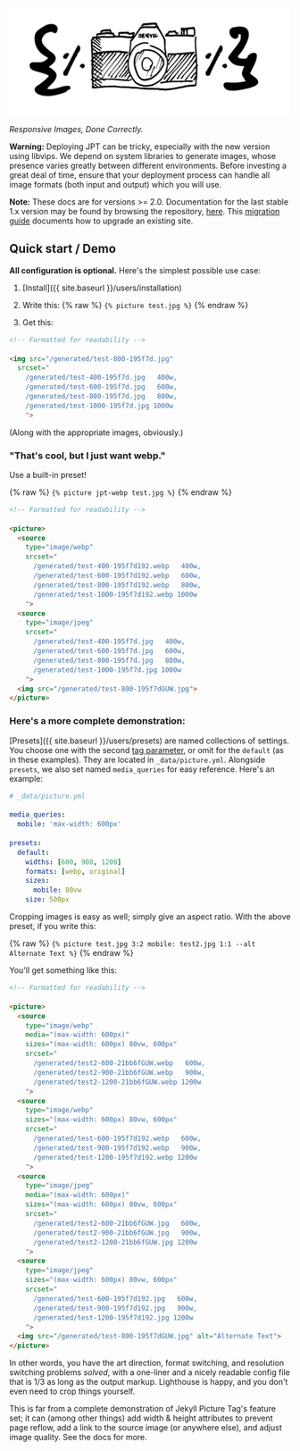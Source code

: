 ---
---

![](logo.svg)

_Responsive Images, Done Correctly._

**Warning:** Deploying JPT can be tricky, especially with the new version using libvips. We depend
on system libraries to generate images, whose presence varies greatly between different
environments. Before investing a great deal of time, ensure that your deployment process can handle
all image formats (both input and output) which you will use.

**Note:** These docs are for versions >= 2.0. Documentation for the last stable 1.x version may be
found by browsing the repository,
[here](https://github.com/rbuchberger/jekyll_picture_tag/tree/v1.14.0/docs). This [migration
guide](users/notes/migration_2) documents how to upgrade an existing site.

## Quick start / Demo

**All configuration is optional.** Here's the simplest possible use case:

1. [Install]({{ site.baseurl }}/users/installation)

2. Write this: {% raw %} `{% picture test.jpg %}` {% endraw %}

3. Get this:

```html
<!-- Formatted for readability -->

<img src="/generated/test-800-195f7d.jpg"
  srcset="
    /generated/test-400-195f7d.jpg   400w,
    /generated/test-600-195f7d.jpg   600w,
    /generated/test-800-195f7d.jpg   800w,
    /generated/test-1000-195f7d.jpg 1000w
    ">
```

(Along with the appropriate images, obviously.)

### "That's cool, but I just want webp."

Use a built-in preset!

{% raw %} `{% picture jpt-webp test.jpg %}` {% endraw %}

```html
<!-- Formatted for readability -->

<picture>
  <source
    type="image/webp"
    srcset="
      /generated/test-400-195f7d192.webp   400w,
      /generated/test-600-195f7d192.webp   600w,
      /generated/test-800-195f7d192.webp   800w,
      /generated/test-1000-195f7d192.webp 1000w
    ">
  <source
    type="image/jpeg"
    srcset="
      /generated/test-400-195f7d.jpg   400w,
      /generated/test-600-195f7d.jpg   600w,
      /generated/test-800-195f7d.jpg   800w,
      /generated/test-1000-195f7d.jpg 1000w
    ">
  <img src="/generated/test-800-195f7dGUW.jpg">
</picture>
```

### Here's a more complete demonstration:

[Presets]({{ site.baseurl }}/users/presets) are named collections of settings.
You choose one with the second [tag
parameter]({{site.baseurl}}/users/liquid_tag), or omit for the `default` (as in
these examples). They are located in `_data/picture.yml`. Alongside `presets`,
we also set named `media_queries` for easy reference. Here's an example:


```yml
# _data/picture.yml

media_queries:
  mobile: 'max-width: 600px'

presets:
  default:
    widths: [600, 900, 1200]
    formats: [webp, original]
    sizes:
      mobile: 80vw
    size: 500px
```

Cropping images is easy as well; simply give an aspect ratio. With the above preset, if you write
this:

{% raw %}
`{% picture test.jpg 3:2 mobile: test2.jpg 1:1 --alt Alternate Text %}`
{% endraw %}

You'll get something like this:

```html
<!-- Formatted for readability -->

<picture>
  <source
    type="image/webp"
    media="(max-width: 600px)"
    sizes="(max-width: 600px) 80vw, 600px"
    srcset="
      /generated/test2-600-21bb6fGUW.webp   600w,
      /generated/test2-900-21bb6fGUW.webp   900w,
      /generated/test2-1200-21bb6fGUW.webp 1200w
    ">
  <source
    type="image/webp"
    sizes="(max-width: 600px) 80vw, 600px"
    srcset="
      /generated/test-600-195f7d192.webp   600w,
      /generated/test-900-195f7d192.webp   900w,
      /generated/test-1200-195f7d192.webp 1200w
    ">
  <source
    type="image/jpeg"
    media="(max-width: 600px)"
    sizes="(max-width: 600px) 80vw, 600px"
    srcset="
      /generated/test2-600-21bb6fGUW.jpg   600w,
      /generated/test2-900-21bb6fGUW.jpg   900w,
      /generated/test2-1200-21bb6fGUW.jpg 1200w
    ">
  <source
    type="image/jpeg"
    sizes="(max-width: 600px) 80vw, 600px"
    srcset="
      /generated/test-600-195f7d192.jpg   600w,
      /generated/test-900-195f7d192.jpg   900w,
      /generated/test-1200-195f7d192.jpg 1200w
    ">
  <img src="/generated/test-800-195f7dGUW.jpg" alt="Alternate Text">
</picture>
```

In other words, you have the art direction, format switching, and resolution
switching problems *solved*, with a one-liner and a nicely readable config file
that is 1/3 as long as the output markup. Lighthouse is happy, and you don't
even need to crop things yourself.

This is far from a complete demonstration of Jekyll Picture Tag's feature set;
it can (among other things) add width & height attributes to prevent page
reflow, add a link to the source image (or anywhere else), and adjust image
quality. See the docs for more.
